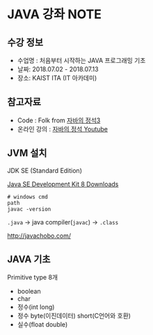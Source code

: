 # JAVA 강좌 NOTE

## 수강 정보

* 수업명 : 처음부터 시작하는 JAVA 프로그래밍 기초
* 날짜: 2018.07.02 - 2018.07.13
* 장소: KAIST ITA (IT 아카데미)

## 참고자료

* Code : Folk from [자바의 정석3](https://github.com/castello/javajungsuk3)
* 온라인 강의 : [자바의 정석 Youtube](https://www.youtube.com/watch?v=xRkCbqR0v84&list=PLW2UjW795-f5LNeTO6VQB1ZIeZJ_kwEG10)

## JVM 설치

JDK SE (Standard Edition)

[Java SE Development Kit 8 Downloads](http://www.oracle.com/technetwork/java/javase/downloads/jdk8-downloads-2133151.html)


```
# windows cmd
path
javac -version
```

`.java` → java compiler(`javac`) → `.class`

http://javachobo.com/

## JAVA 기초

Primitive type 8개
* boolean
* char
* 정수(int long)
* 정수 byte(이진데이터) short(C언어와 호환)
* 실수(float double)
